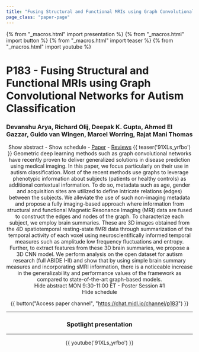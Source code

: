 ```yaml
---
title: "Fusing Structural and Functional MRIs using Graph Convolutional Networks for Autism Classification"
page_class: "paper-page"
---
```


{% from "_macros.html" import presentation %}
{% from "_macros.html" import button %}
{% from "_macros.html" import teaser %}
{% from "_macros.html" import youtube %}

# P183 - Fusing Structural and Functional MRIs using Graph Convolutional Networks for Autism Classification


### Devanshu Arya, Richard Olij, Deepak K. Gupta, Ahmed El Gazzar, Guido van Wingen, Marcel Worring, Rajat Mani Thomas

<center><a class="toggle_visibility" data-selector=".paper_abstract" data-level="3">Show abstract</a>
        - <a class="toggle_visibility" data-selector=".paper_qa" data-level="3">Show schedule</a>
        - <a href="https://openreview.net/pdf?id=EKu4FU5s4">Paper</a>
        - <a href="https://openreview.net/forum?id=EKu4FU5s4">Reviews</a>
        {{ teaser('91XLs_yrfbo') }}

<span class="paper_abstract">
        Geometric deep learning methods such as graph convolutional networks have recently proven to deliver generalized solutions in disease prediction using medical imaging. In this paper, we focus particularly on their use in autism classification. Most of the recent methods use graphs to leverage phenotypic information about subjects (patients or healthy controls) as additional contextual information. To do so, metadata such as age, gender and acquisition sites are utilized to define intricate relations (edges) between the subjects. We alleviate the use of such non-imaging metadata and propose a fully imaging-based approach where information from structural and functional Magnetic Resonance Imaging (MRI) data are fused to construct the edges and nodes of the graph. To characterize each subject, we employ brain summaries. These are 3D images obtained from the 4D spatiotemporal resting-state fMRI data through summarization of the temporal activity of each voxel using neuroscientifically informed temporal measures such as amplitude low frequency fluctuations and entropy. Further, to extract features from these 3D brain summaries, we propose a 3D CNN model. We perform analysis on the open dataset for autism research (full ABIDE I-II) and show that by using simple brain summary measures and incorporating sMRI information, there is a noticeable increase in the generalizability and performance values of the framework as compared to state-of-the-art graph-based models.
        <span class="actions">
  <br/>
  <a class="toggle_visibility" data-level="2">Hide abstract</a></span>
</span>

<span class="paper_qa">
        MON 9:30-11:00 ET - Poster Session #1
        <br/>
        <span class="actions"><a class="toggle_visibility" data-level="2">Hide schedule</a></span>
</span>

{{ button("Access paper channel", "https://chat.midl.io/channel/p183") }}

---

### Spotlight presentation

---

{{ youtube('91XLs_yrfbo') }}